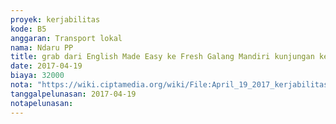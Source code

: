 ```yaml
---
proyek: kerjabilitas
kode: B5
anggaran: Transport lokal
nama: Ndaru PP
title: grab dari English Made Easy ke Fresh Galang Mandiri kunjungan ke mitra Kerjabilitas di Yogyakarta
date: 2017-04-19
biaya: 32000
nota: "https://wiki.ciptamedia.org/wiki/File:April_19_2017_kerjabilitas_B5_grab_EME_ke_freshgalangMandiri_inok.jpg"
tanggalpelunasan: 2017-04-19
notapelunasan:
---
```

